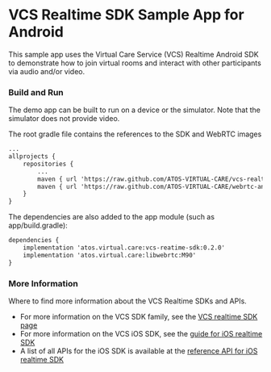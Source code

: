 # VCS Realtime SDK Sample App for Android

This sample app uses the Virtual Care Service (VCS) Realtime Android SDK to demonstrate how to join virtual rooms and interact with other participants via audio and/or video.
### Build and Run

The demo app can be built to run on a device or the simulator. Note that the simulator does not provide video.

The root gradle file contains the references to the SDK and WebRTC images
```xml
...
allprojects {
    repositories {
        ...
        maven { url 'https://raw.github.com/ATOS-VIRTUAL-CARE/vcs-realtime-sdk-android/repo/' }
        maven { url 'https://raw.github.com/ATOS-VIRTUAL-CARE/webrtc-android/repo/' }
    }
}
```

The dependencies are also added to the app module (such as app/build.gradle):
```xml
dependencies {
    implementation 'atos.virtual.care:vcs-reatime-sdk:0.2.0'
    implementation 'atos.virtual.care:libwebrtc:M90'
}
```

### More Information

Where to find more information about the VCS Realtime SDKs and APIs.

* For more information on the VCS SDK family, see the [VCS realtime SDK page](https://sdk.virtualcareservices.net/)
* For more information on the VCS iOS SDK, see the [guide for iOS realtime SDK](https://sdk.virtualcareservices.net/sdks/android)
* A list of all APIs for the iOS SDK is available at the [reference API for iOS realtime SDK](https://sdk.virtualcareservices.net/reference/android)